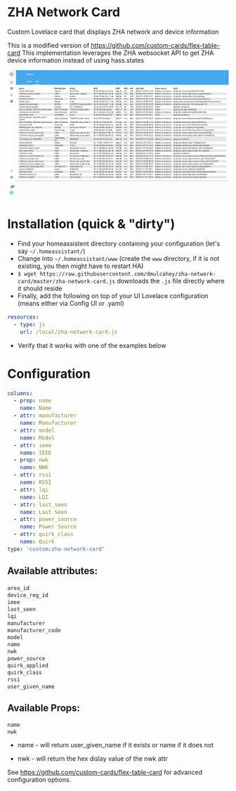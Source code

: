 # ZHA Network Card
Custom Lovelace card that displays ZHA network and device information

This is a modified version of https://github.com/custom-cards/flex-table-card This implementation leverages the ZHA websocket API to get ZHA device information instead of using hass.states


![Example](./screenshot.jpg)


# Installation (quick & "dirty")

* Find your homeassistent directory containing your configuration (let's say `~/.homeassistant/`)
* Change into `~/.homeassistant/www` (create the `www` directory, if it is not existing, you then might have to restart HA)
* `$ wget https://raw.githubusercontent.com/dmulcahey/zha-network-card/master/zha-network-card.js` downloads the `.js` file directly where it should reside
* Finally, add the following on top of your UI Lovelace configuration (means either via Config UI or .yaml)
``` yaml
resources:
  - type: js
    url: /local/zha-network-card.js
```
* Verify that it works with one of the examples below

# Configuration

``` yaml
columns:
  - prop: name
    name: Name
  - attr: manufacturer
    name: Manufacturer
  - attr: model
    name: Model
  - attr: ieee
    name: IEEE
  - prop: nwk
    name: NWK
  - attr: rssi
    name: RSSI
  - attr: lqi
    name: LQI
  - attr: last_seen
    name: Last Seen
  - attr: power_source
    name: Power Source
  - attr: quirk_class
    name: Quirk
type: 'custom:zha-network-card'
```

## Available attributes:

```
area_id
device_reg_id
ieee
last_seen
lqi
manufacturer
manufacturer_code
model
name
nwk
power_source
quirk_applied
quirk_class
rssi
user_given_name
```

## Available Props:

```
name
nwk
```

- name - will return user_given_name if it exists or name if it does not

- nwk - will return the hex dislay value of the nwk attr



See https://github.com/custom-cards/flex-table-card for advanced configuration options.
